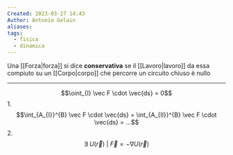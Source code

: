 ```yaml
---
Created: 2023-03-27 14:43
Author: Antonio Gelain
aliases: 
tags:
  - fisica
  - dinamica
---
```


Una [[Forza|forza]] si dice **conservativa** se il [[Lavoro|lavoro]] da essa compiuto su un [[Corpo|corpo]] che percorre un circuito chiuso è nullo

---

$$\oint_{I} \vec F \cdot \vec{ds} = 0$$
1. 
$$\int_{A_{I}}^{B} \vec F \cdot \vec{ds} = \int_{A_{II}}^{B} \vec F \cdot \vec{ds} = ...$$
2. 
$$\exists\ U(\vec r)\ |\ \vec F = - \nabla U(\vec r)$$


